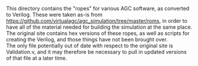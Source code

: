 This directory contains the "ropes" for various AGC software, as converted to Verilog.  These were taken as-is from https://github.com/virtualagc/agc_simulation/tree/master/roms, in order to have all of the material needed for building the simulation at the same place.  The original site contains hex versions of these ropes, as well as scripts for creating the Verilog, and those things have not been brought over.  
The only file potentially out of date with respect to the original site is Validation.v, and it may therefore be necessary to pull in updated versions of that file at a later time.
